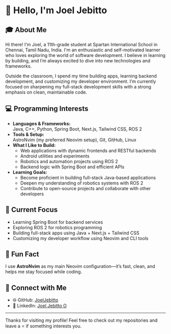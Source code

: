 # 👋 Hello, I'm Joel Jebitto

## 🎓 About Me  
Hi there! I'm Joel, a 11th-grade student at Spartan International School in Chennai, Tamil Nadu, India. I'm an enthusiastic and self-motivated learner who loves exploring the world of software development. I believe in learning by building, and I’m always excited to dive into new technologies and frameworks.

Outside the classroom, I spend my time building apps, learning backend development, and customizing my developer environment. I’m currently focused on sharpening my full-stack development skills with a strong emphasis on clean, maintainable code.

## 💻 Programming Interests  
- **Languages & Frameworks:**  
  Java, C++, Python, Spring Boot, Next.js, Tailwind CSS, ROS 2  
- **Tools & Setup:**  
  AstroNvim (my preferred Neovim setup), Git, GitHub, Linux  
- **What I Like to Build:**  
  - Web applications with dynamic frontends and RESTful backends  
  - Android utilities and experiments  
  - Robotics and automation projects using ROS 2  
  - Backend logic with Spring Boot and efficient APIs  
- **Learning Goals:**  
  - Become proficient in building full-stack Java-based applications  
  - Deepen my understanding of robotics systems with ROS 2  
  - Contribute to open-source projects and collaborate with other developers  

## 📁 Current Focus  
- Learning Spring Boot for backend services  
- Exploring ROS 2 for robotics programming  
- Building full-stack apps using Java + Next.js + Tailwind CSS  
- Customizing my developer workflow using Neovim and CLI tools  

## 📌 Fun Fact  
I use **AstroNvim** as my main Neovim configuration—it’s fast, clean, and helps me stay focused while coding.

## 🔗 Connect with Me  
- 🌐 GitHub: [JoelJebitto](https://github.com/JoelJebitto)  
- 💼 LinkedIn: [Joel Jebitto O](https://www.linkedin.com/in/joel-jebitto-o-38b9a6212/)  

---

Thanks for visiting my profile! Feel free to check out my repositories and leave a ⭐ if something interests you.

